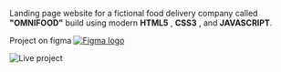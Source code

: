 Landing page website for a fictional food delivery company called **"OMNIFOOD"** build using modern **HTML5** , **CSS3** , and **JAVASCRIPT**.

Project on figma
[![Figma logo](https://play-lh.googleusercontent.com/efwNlvQ3pch_-hZ9xeHf6YF-f_rHzQQo21IVevPLOxpzSVfxuVKom2_7C6axFbC-3rU=w480-h960-rw=280x280)](https://www.figma.com/file/xuqDZhqVeJPjl65O3IjnxJ/OmniFood?node-id=49%3A197&t=aqHNue6wDsvSJpBE-0)

![Live project](project.png)
